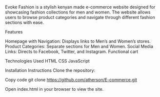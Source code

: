 
Evoke Fashion is a stylish kenyan made e-commerce website designed for showcasing fashion collections for men and women. The website allows users to browse product categories and navigate through different fashion sections with ease.

Features

Homepage with Navigation: Displays links to Men’s and Women’s stores.
Product Categories: Separate sections for Men and Women.
Social Media Links: Directs to Facebook, Twitter, and Instagram.
Functional cart


Technologies Used
HTML
CSS
JavaScript

Installation Instructions
Clone the repository:

Copy code
git clone https://github.com/atherson/E-commerce.git

Open index.html in your browser to view the site.









